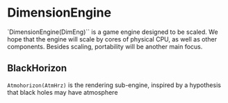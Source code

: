 # DimensionEngine

`DimensionEngine(DimEng)`` is a game engine designed to be scaled. We hope that the engine will scale by cores of physical CPU, as well as other components.
Besides scaling, portability will be another main focus.

## BlackHorizon
`Atmohorizon(AtmHrz)` is the rendering sub-engine, inspired by a hypothesis that black holes may have atmosphere
